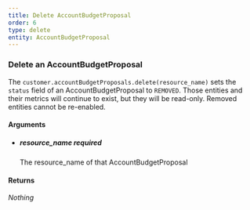 ```yaml
---
title: Delete AccountBudgetProposal 
order: 6
type: delete
entity: AccountBudgetProposal 
---
```


### Delete an AccountBudgetProposal 

The `customer.accountBudgetProposals.delete(resource_name)` sets the `status` field of an AccountBudgetProposal to `REMOVED`. Those entities and their metrics will continue to exist, but they will be read-only. Removed entities cannot be re-enabled.


#### Arguments

-   ##### resource_name _required_
    The resource_name of that AccountBudgetProposal


#### Returns

_Nothing_